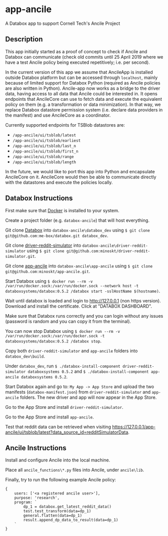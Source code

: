 # app-ancile

A Databox app to support Cornell Tech's Ancile Project


## Description

This app initially started as a proof of concept to check if Ancile and Databox can communicate (check old commits until 25 April 2019 where we have a test Ancile policy being executed repetitively; i.e. per second).

In the current version of this app we assume that AncileApp is installed outside Databox platform but can be accessed through `localhost`, mainly because of limited support for Databox Python (required as Ancile policies are also written in Python). Ancile-app now works as a bridge to the driver data, having access to all data that Ancile could be interested in. It opens endpoints that AncileCore can use to fetch data and execute the equivalent policy on them (e.g. a transformation or data minimization). In that way, we replace Databox datastore permission system (i.e. declare data providers in the manifest) and use AncileCore as a coordinator.

Currently supported endpoints for TSBlob datastores are:
- `/app-ancile/ui/tsblob/latest`
- `/app-ancile/ui/tsblob/earliest`
- `/app-ancile/ui/tsblob/last_n`
- `/app-ancile/ui/tsblob/first_n`
- `/app-ancile/ui/tsblob/range`
- `/app-ancile/ui/tsblob/length`

In the future, we would like to port this app into Python and encapsulate AncileCore on it. AncileCore would then be able to communicate directly with the datastores and execute the policies locally.



## Databox Instructions

First make sure that [Docker](https://www.docker.com) is installed to your system.

Create a project folder (e.g. `databox-ancile`) that will host everything.

Git clone [Databox](https://github.com/me-box/databox) into `databox-ancile\databox_dev` using `$ git clone git@github.com:me-box/databox.git databox_dev`.

Git clone [driver-reddit-simulator](https://github.com/minoskt/driver-reddit-simulator) into `databox-ancile\driver-reddit-simulator` using `$ git clone git@github.com:minoskt/driver-reddit-simulator.git`.

Git clone [app-ancile](https://github.com/minoskt/app-ancile) into `databox-ancile\app-ancile` using `$ git clone git@github.com:minoskt/app-ancile.git`.

Start Databox using `$ docker run --rm -v /var/run/docker.sock:/var/run/docker.sock --network host -t databoxsystems/databox:0.5.2 /databox start -sslHostName $(hostname)`.

Wait until databox is loaded and login to http://127.0.0.1 (non https version). Download and install the certificate. Click at "DATABOX DASHBOARD".

Make sure that Databox runs correctly and you can login without any issues (password is random and you can copy it from the terminal).

You can now stop Databox using `$ docker run --rm -v /var/run/docker.sock:/var/run/docker.sock -t databoxsystems/databox:0.5.2 /databox stop`.

Copy both `driver-reddit-simulator` and `app-ancile` folders into `databox_dev\build`.

Under `databox_dev`, run `$ ./databox-install-component driver-reddit-simulator databoxsystems 0.5.2` and `$ ./databox-install-component app-ancile databoxsystems 0.5.2`.

Start Databox again and go to: `My App -> App Store` and upload the two manifests (`databox-manifest.json`) from `driver-reddit-simulator` and `app-ancile` folders. The new driver and app will now appear in the App Store.

Go to the App Store and install `driver-reddit-simulator`. 

Go to the App Store and install `app-ancile`.

Test that reddit data can be retrieved when visiting https://127.0.0.1/app-ancile/ui/tsblob/latest?data_source_id=redditSimulatorData.



## Ancile Instructions

Install and configure Ancile into the local machine.

Place all `ancile_functions\*.py` files into Ancile, under `ancile\lib`.

Finally, try to run the following example Ancile policy:
```
{
    users: ['<a registered ancile user>'],
    purpose: 'research',
    program: `
        dp_1 = databox.get_latest_reddit_data()
        test.test_transform(data=dp_1)
        general.flatten(data=dp_1)
        result.append_dp_data_to_result(data=dp_1)
    `
}
```
